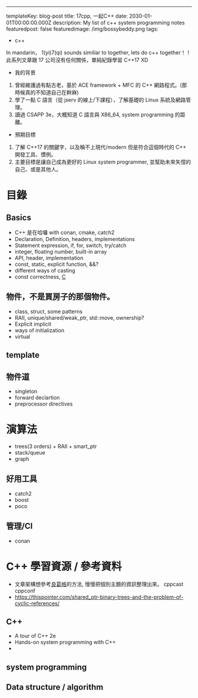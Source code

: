 ---
templateKey: blog-post
title: 17cpp, 一起C++
date: 2030-01-01T00:00:00.000Z
description: My list of c++ system programming notes
featuredpost: false
featuredimage: /img/bossybeddy.png
tags:
  - c++

In mandarin， 1(yi)7(qi) sounds similiar to together,  lets do c++ together！！
此系列文章跟 17 公司沒有任何關係，單純紀錄學習 C++17 XD 

* 我的背景
1. 曾經維護過有點古老，基於 ACE framework + MFC 的 C++ 網路程式。(那時候真的不知道自己在幹麻)
2. 學了一點 C 語言（從 jserv 的線上/下課程），了解基礎的 Linux 系統及網路管理。
3. 讀過 CSAPP 3e，大概知道 C 語言與 X86_64, system programming 的距離。



* 預期目標
1. 了解 C++17 的關鍵字，以及稱不上現代/modern 但是符合這個時代的 C++ 開發工具、慣例。
2. 主要目標是讓自己成為更好的 Linux system programmer, 並幫助未來失憶的自己、或是其他人。

# 目錄
## Basics
* C++ 是在哈囉 with conan, cmake, catch2
* Declaration, Definition, headers, implementations
* Statement expression, if, for, switch, try/catch
* integer, floating number, built-in array
* API, header, implementation
* const, static, explicit function, &&?
* different ways of casting
* const correctness, [C](https://stackoverflow.com/questions/21476869/constant-pointer-vs-pointer-to-constant/21476937)
 
## 物件，不是買房子的那個物件。
* class, struct, some patterns
* RAII, unique/shared/weak_ptr, std::move, ownership?
* Explicit implicit
* ways of initialization
* virtual

## template

## 物件道
* singleton
* forward declartion
* preprocessor directives


# 演算法
* trees(3 orders) + RAII + smart_ptr
* stack/queue
* graph

## 好用工具
* catch2
* boost
* poco

## 管理/CI
* conan



# C++ 學習資源 /  參考資料
* 文章架構想參考[良葛格](https://openhome.cc/Gossip/CppGossip/index.html)的方法, 慢慢把個別主題的資訊整理出來。
cppcast
cppconf
* https://thispointer.com/shared_ptr-binary-trees-and-the-problem-of-cyclic-references/

## C++
* A tour of C++ 2e
* Hands-on system programming with C++
* 
## system programming

## Data structure / algorithm

